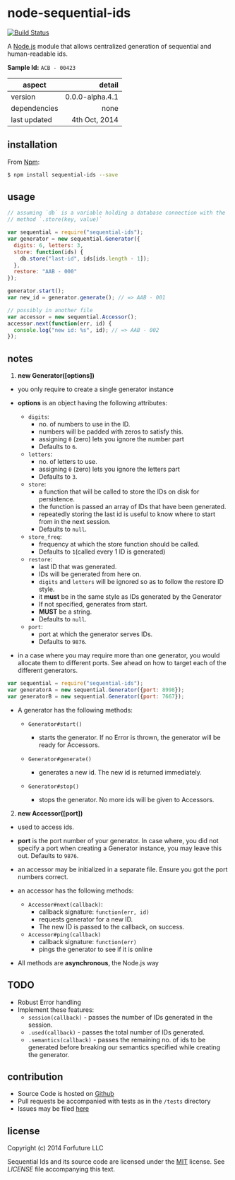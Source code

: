 
# node-sequential-ids

[![Build Status](https://travis-ci.org/forfuture-dev/node-sequential-ids.svg?branch=master)](https://travis-ci.org/forfuture-dev/node-sequential-ids)

A [Node.js][nodejs] module that allows centralized generation of
sequential and human-readable ids.

**Sample Id:** `ACB - 00423`

|aspect|detail|
|-------|-----:|
|version|0.0.0-alpha.4.1|
|dependencies|none|
|last updated|4th Oct, 2014|

## installation

From [Npm][npmjs]:

```bash
$ npm install sequential-ids --save
```

## usage

```js
// assuming `db` is a variable holding a database connection with the
// method `.store(key, value)`

var sequential = require("sequential-ids");
var generator = new sequential.Generator({
  digits: 6, letters: 3,
  store: function(ids) {
    db.store("last-id", ids[ids.length - 1]);
  },
  restore: "AAB - 000"
});

generator.start();
var new_id = generator.generate(); // => AAB - 001

// possibly in another file
var accessor = new sequential.Accessor();
accessor.next(function(err, id) {
  console.log("new id: %s", id); // => AAB - 002
});
```

## notes

1. **new Generator([options])**

  * you only require to create a single generator instance
  * **options** is an object having the following attributes:

      * `digits`:
          * no. of numbers to use in the ID.
          * numbers will be padded with zeros to satisfy this.
          * assigning `0` (zero) lets you ignore the number part
          * Defaults to `6`.
      * `letters`:
          * no. of letters to use.
          * assigning `0` (zero) lets you ignore the letters part
          * Defaults to `3`.
      * `store`:
          * a function that will be called to store the IDs on disk for persistence.
          * the function is passed an array of IDs that have been generated.
          * repeatedly storing the last id is useful to know where to start from in the next session.
          * Defaults to `null`.
      * `store_freq`:
          * frequency at which the store function should be called.
          * Defaults to `1`(called every 1 ID is generated)
      * `restore`:
          * last ID that was generated.
          * IDs will be generated from here on.
          * `digits` and `letters` will be ignored so as to follow the restore ID style.
          * it **must** be in the same style as IDs generated by the Generator
          * If not specified, generates from start.
          * **MUST** be a string.
          * Defaults to `null`.
      * `port`:
          * port at which the generator serves IDs.
          * Defaults to `9876`.

  * in a case where you may require more than one generator, you would allocate them to different ports. See ahead on how to target each of the different generators.

  ```js
  var sequential = require("sequential-ids");
  var generatorA = new sequential.Generator({port: 8998});
  var generatorB = new sequential.Generator({port: 7667});
  ```

  * A generator has the following methods:

    * `Generator#start()`
      * starts the generator. If no Error is thrown, the generator will be ready for Accessors.

    * `Generator#generate()`
      * generates a new id. The new id is returned immediately.

    * `Generator#stop()`
      * stops the generator. No more ids will be given to Accessors.


2. **new Accessor([port])**

  * used to access ids.
  * **port** is the port number of your generator. In case where, you did not specify a port when creating a Generator instance, you may leave this out. Defaults to `9876`.
  * an accessor may be initialized in a separate file. Ensure you got the port numbers correct.
  * an accessor has the following methods:

    * `Accessor#next(callback)`:
      * callback signature: `function(err, id)`
      * requests generator for a new ID.
      * The new ID is passed to the callback, on success.
    * `Accessor#ping(callback)`
      * callback signature: `function(err)`
      * pings the generator to see if it is online

  * All methods are **asynchronous**, the Node.js way


## TODO

* Robust Error handling
* Implement these features:
    * `session(callback)` - passes the number of IDs generated in the session.
    * `.used(callback)` - passes the total number of IDs generated.
    * `.semantics(callback)` - passes the remaining no. of ids to be generated before breaking our semantics specified while creating the generator.


## contribution

* Source Code is hosted on [Github][repo]
* Pull requests be accompanied with tests as in the `/tests` directory
* Issues may be filed [here][issues]

## license

Copyright (c) 2014 Forfuture LLC

Sequential Ids and its source code are licensed under the [MIT][mit] license. See *LICENSE* file accompanying this text.


[issues]:https://github.com/forfuture-dev/node-sequential-ids/issues
[mit]:https://opensource.org/licenses/MIT
[nodejs]:https://nodejs.org
[npmjs]:https://npmjs.org/sequential-ids
[repo]:https://github.com/forfuture-dev/node-sequential-ids
